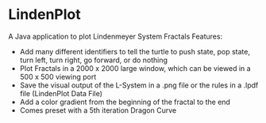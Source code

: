 LindenPlot
==============

A Java application to plot Lindenmeyer System Fractals
Features:
  - Add many different identifiers to tell the turtle to push state, pop state, turn left, turn right, go forward, or do nothing
  - Plot Fractals in a 2000 x 2000 large window, which can be viewed in a 500 x 500 viewing port
  - Save the visual output of the L-System in a .png file or the rules in a .lpdf file (LindenPlot Data File)
  - Add a color gradient from the beginning of the fractal to the end
  - Comes preset with a 5th iteration Dragon Curve
